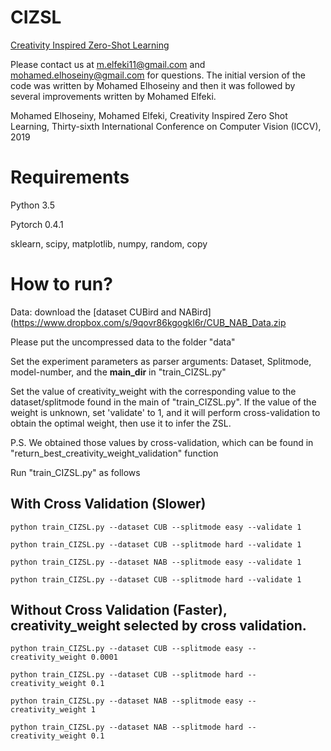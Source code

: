 # CIZSL
[Creativity Inspired Zero-Shot Learning](https://arxiv.org/pdf/1904.01109.pdf)

Please contact us at m.elfeki11@gmail.com and mohamed.elhoseiny@gmail.com for questions.  The initial version of the code was written by Mohamed Elhoseiny and then it was followed by several improvements written by Mohamed Elfeki. 

Mohamed Elhoseiny, Mohamed Elfeki, Creativity Inspired Zero Shot Learning, Thirty-sixth International Conference on Computer Vision  (ICCV), 2019



# Requirements
Python 3.5

Pytorch 0.4.1

sklearn, scipy, matplotlib, numpy, random, copy


# How to run?

Data: download the [dataset CUBird and NABird](https://www.dropbox.com/s/9qovr86kgogkl6r/CUB_NAB_Data.zip

Please put the uncompressed data to the folder "data"

Set the experiment parameters as parser arguments: Dataset, Splitmode, model-number, and the **main_dir** in "train_CIZSL.py"

Set the value of creativity_weight with the corresponding value to the dataset/splitmode found in the main of "train_CIZSL.py". If the value of the weight is unknown, set 'validate' to 1, and it will perform cross-validation to obtain the optimal weight, then use it to infer the ZSL.

P.S. We obtained those values by cross-validation, which can be found in "return_best_creativity_weight_validation" function

Run "train_CIZSL.py" as follows


With Cross Validation (Slower)
--------------------------------------------------------------------------------
`python train_CIZSL.py --dataset CUB --splitmode easy --validate 1`

`python train_CIZSL.py --dataset CUB --splitmode hard --validate 1`

`python train_CIZSL.py --dataset NAB --splitmode easy --validate 1`

`python train_CIZSL.py --dataset CUB --splitmode hard --validate 1`


Without Cross Validation (Faster), creativity_weight selected by cross validation. 
------------------------------------------------
`python train_CIZSL.py --dataset CUB --splitmode easy --creativity_weight 0.0001`

`python train_CIZSL.py --dataset CUB --splitmode hard --creativity_weight 0.1`

`python train_CIZSL.py --dataset NAB --splitmode easy --creativity_weight 1`

`python train_CIZSL.py --dataset NAB --splitmode hard --creativity_weight 0.1`



